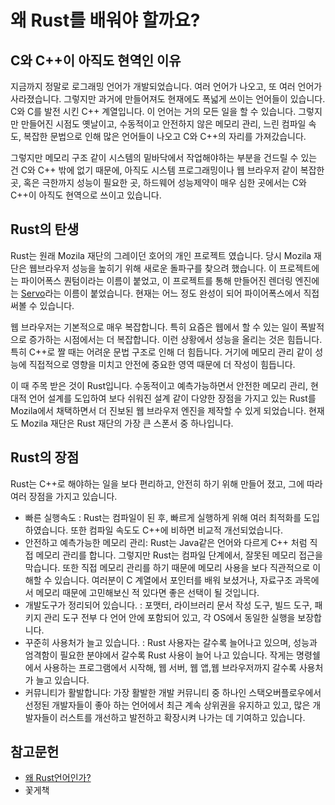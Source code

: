 # 왜 Rust를 배워야 할까요?

## C와 C++이 아직도 현역인 이유

 지금까지 정말로 로그래밍 언어가 개발되었습니다.  여러 언어가 나오고, 또 여러 언어가 사라졌습니다. 그렇지만 과거에 만들어져도 현재에도 폭넓게 쓰이는 언어들이 있습니다. C와 C를 발전 시킨 C++ 계열입니다. 이 언어는 거의 모든 일을 할 수 있습니다. 그렇지만 만들어진 시점도 옛날이고,  수동적이고 안전하지 않은 메모리 관리, 느린 컴파일 속도, 복잡한 문법으로 인해 많은 언어들이 나오고 C와 C++의 자리를 가져갔습니다.

 그렇지만 메모리 구조 같이 시스템의 밑바닥에서 작업해야하는 부분을 건드릴 수 있는 건 C와 C++ 밖에 없기 때문에, 아직도 시스템 프로그래밍이나 웹 브라우저 같이 복잡한 곳, 혹은 극한까지 성능이 필요한 곳, 하드웨어 성능제약이 매우 심한 곳에서는 C와 C++이 아직도 현역으로 쓰이고 있습니다.

## Rust의 탄생

 Rust는 원래 Mozila 재단의 그레이던 호어의 개인 프로젝트 였습니다. 당시 Mozila 재단은 웹브라우저 성능을 높히기 위해 새로운 돌파구를 찾으려 했습니다. 이 프로젝트에는 파이어폭스 퀀텀이라는 이름이 붙었고, 이 프로젝트를 통해 만들어진 렌더링 엔진에는 [Servo](https://github.com/servo/servo)라는 이름이 붙었습니다. 현재는 어느 정도 완성이 되어 파이어폭스에서 직접 써볼 수 있습니다.

 웹 브라우저는 기본적으로 매우 복잡합니다. 특히 요즘은  웹에서 할 수 있는 일이 폭발적으로 증가하는 시점에서는 더 복잡합니다. 이런 상황에서 성능을 올리는 것은 힘듭니다.  특히 C++로 짤 때는 어려운 문법 구조로 인해 더 힘듭니다. 거기에 메모리 관리 같이 성능에 직접적으로 영향을 미치고 안전에 중요한 영역 때문에 더 작성이 힘듭니다.

 이 때 주목 받은 것이 Rust입니다. 수동적이고 예측가능하면서 안전한 메모리 관리, 현대적 언어 설계를 도입하여 보다 쉬워진 설계 같이 다양한 장점을 가지고 있는 Rust를  Mozila에서 채택하면서 더 진보된 웹 브라우저 엔진을 제작할 수 있게 되었습니다. 현재도 Mozila 재단은 Rust 재단의 가장 큰 스폰서 중 하나입니다.

## Rust의 장점

 Rust는 C++로 해야하는 일을 보다 편리하고, 안전히 하기 위해 만들어 졌고, 그에 따라 여러 장점을 가지고 있습니다.

- 빠른 실행속도 : Rust는 컴파일이 된 후, 빠르게 실행하게 위해 여러 최적화를 도입하였습니다. 또한 컴파일 속도도 C++에 비하면 비교적 개선되었습니다.
- 안전하고 예측가능한 메모리 관리: Rust는 Java같은 언어와 다르게 C++ 처럼 직접 메모리 관리를 합니다. 그렇지만 Rust는 컴파일 단계에서, 잘못된 메모리 접근을 막습니다.  또한 직접 메모리 관리를 하기 때문에 메모리 사용을 보다 직관적으로 이해할 수 있습니다. 여러분이 C 계열에서 포인터를 배워 보셨거나, 자료구조 과목에서 메모리 때문에 고민해보신 적 있다면 좋은 선택이 될 것입니다.
- 개발도구가 정리되어 있습니다. : 포맷터, 라이브러리 문서 작성 도구, 빌드 도구, 패키지 관리 도구 전부 다 언어 안에 포함되어 있고, 각 OS에서 동일한 실행을 보장합니다.
- 꾸준히 사용처가 늘고 있습니다. : Rust 사용자는 갈수록 늘어나고 있으며, 성능과 엄격함이 필요한 분야에서 갈수록 Rust 사용이 늘어 나고 있습니다. 작게는 명령쉘에서 사용하는 프로그램에서 시작해, 웹 서버, 웹 앱,웹 브라우저까지 갈수록 사용처가 늘고 있습니다.
- 커뮤니티가 활발합니다: 가장 활발한 개발 커뮤니티 중 하나인 스택오버플로우에서 선정된 개발자들이 좋아 하는 언어에서 최근 계속 상위권을 유지하고 있고,  많은 개발자들이 러스트를 개선하고 발전하고 확장시켜 나가는 데 기여하고 있습니다.

## 참고문헌

- [왜 Rust언어인가?](https://medium.com/usingrust/%EC%99%9C-rust-%EC%96%B8%EC%96%B4%EC%9D%B8%EA%B0%80-78c5b43ee4a4)
- 꽃게책
